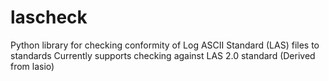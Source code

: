# lascheck
Python library for checking conformity of Log ASCII Standard (LAS) files to standards
Currently supports checking against LAS 2.0 standard
(Derived from lasio)
